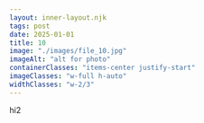 ```yaml
---
layout: inner-layout.njk
tags: post
date: 2025-01-01
title: 10
image: "./images/file_10.jpg"
imageAlt: "alt for photo"
containerClasses: "items-center justify-start"
imageClasses: "w-full h-auto"
widthClasses: "w-2/3"
---
```


hi2
